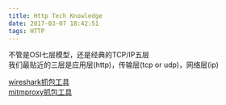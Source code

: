 ```yaml
---
title: Http Tech Knowledge
date: 2017-03-07 18:42:51
tags: HTTP
---
```

不管是OSI七层模型，还是经典的TCP/IP五层  
我们最贴近的三层是应用层(http)，传输层(tcp or udp)，网络层(ip)  

[wireshark抓包工具](http://mrpeak.cn/blog/wireshark/)  
[mitmproxy抓包工具](http://mrpeak.cn/blog/mitmproxy/)